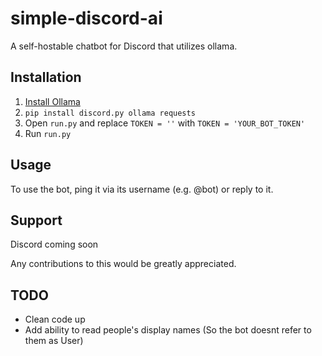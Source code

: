 # simple-discord-ai
A self-hostable chatbot for Discord that utilizes ollama.

## Installation
1. [Install Ollama](https://ollama.com/download/)
2. `pip install discord.py ollama requests`
3. Open `run.py` and replace `TOKEN = ''` with `TOKEN = 'YOUR_BOT_TOKEN'`
4. Run `run.py`

## Usage
To use the bot, ping it via its username (e.g. @bot) or reply to it.

## Support

Discord coming soon

Any contributions to this would be greatly appreciated. 

## TODO
- Clean code up
- Add ability to read people's display names (So the bot doesnt refer to them as User)
